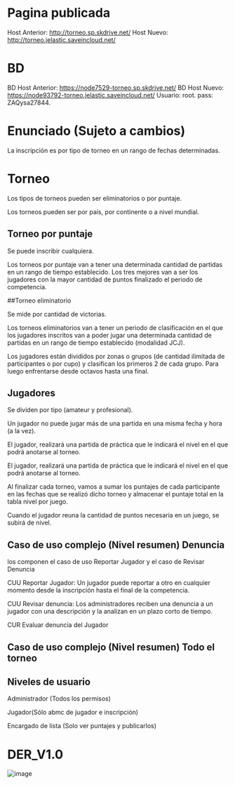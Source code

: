# Pagina publicada
Host Anterior: http://torneo.sp.skdrive.net/
Host Nuevo: http://torneo.jelastic.saveincloud.net/

# BD
BD Host Anterior: https://node7529-torneo.sp.skdrive.net/
BD Host Nuevo: https://node93792-torneo.jelastic.saveincloud.net/
Usuario: root.
pass: ZAQysa27844.

# Enunciado (Sujeto a cambios)
La inscripción es por tipo de torneo en un rango de fechas determinadas.

# Torneo

Los tipos de torneos pueden ser eliminatorios o por puntaje. 

Los torneos pueden ser por país, por continente o a nivel mundial.

## Torneo por puntaje
Se puede inscribir cualquiera.

Los torneos por puntaje van a tener una determinada cantidad de partidas en un rango  de tiempo establecido. Los tres mejores van a ser los jugadores con la mayor cantidad de puntos finalizado el periodo de competencia.
 
##Torneo eliminatorio  

Se mide por cantidad de victorias.

Los torneos eliminatorios van a tener un periodo de clasificación en el que los jugadores inscritos van a poder jugar una determinada cantidad de partidas en un rango de tiempo establecido (modalidad JCJ).

Los jugadores están divididos por zonas o grupos (de cantidad ilimitada de participantes o por cupo) y clasifican los primeros 2 de cada grupo. Para luego enfrentarse desde octavos hasta una final. 

## Jugadores

Se dividen por tipo (amateur y profesional).

Un jugador no puede jugar más de una partida en una misma fecha y hora (a la vez).

El jugador, realizará una partida de práctica que le indicará el nivel en el que podrá anotarse al torneo.

El jugador, realizará una partida de práctica que le indicará el nivel en el que podrá anotarse al torneo.

Al finalizar cada torneo, vamos a sumar los puntajes de cada participante en las fechas que se realizó dicho torneo y almacenar el puntaje total en la tabla nivel por juego. 

Cuando el jugador reuna la cantidad de puntos necesaria en un juego, se subirá de nivel.

## Caso de uso complejo (Nivel resumen)    Denuncia
los componen el caso de uso Reportar Jugador y el caso de Revisar Denuncia

CUU Reportar Jugador: Un jugador puede reportar a otro en cualquier momento desde la inscripción hasta el final de la competencia.

CUU Revisar denuncia: Los administradores reciben una denuncia a un jugador con una descripción y la analizan en un plazo corto de tiempo.

CUR Evaluar denuncia del Jugador 

## Caso de uso complejo (Nivel resumen)    Todo el torneo


## Niveles de usuario

Administrador (Todos los permisos)

Jugador(Sólo abmc de jugador e inscripción)

Encargado de lista (Solo ver puntajes y publicarlos)


# DER_V1.0
![image](https://user-images.githubusercontent.com/64239565/127723889-43718bb7-a79c-4c42-9814-039742540046.png)





